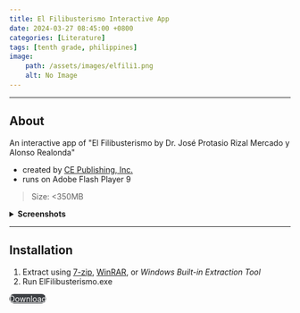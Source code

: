 ```yaml
---
title: El Filibusterismo Interactive App
date: 2024-03-27 08:45:00 +0800
categories: [Literature]
tags: [tenth grade, philippines]
image: 
    path: /assets/images/elfili1.png
    alt: No Image
---
```


---

## About

An interactive app of "El Filibusterismo by Dr. José Protasio Rizal Mercado y Alonso Realonda" 
- created by [CE Publishing, Inc.](https://cepublishing.com/)
- runs on Adobe Flash Player 9

> Size: <350MB

<details> 
<summary><strong>Screenshots</strong></summary>
<img src="/assets/images/elfili2.png"><alt: No Image>
<img src="/assets/images/elfili3.png"><alt: No Image>
</details>

---

## Installation

1. Extract using [7-zip](https://www.7-zip.org/), [WinRAR](https://www.win-rar.com/), or *Windows Built-in Extraction Tool*
2. Run ElFilibusterismo.exe

<a href="https://github.com/mxsoju/elfilibusterismo/archive/refs/tags/latest.zip" class="btn btn-primary" style="border-radius: 20px;">Download</a>

<style>
.btn-primary {
    background-color: #3b3e42;
    color: #fff;
    border-color: #3b3e42;
}
.btn-primary:hover {
    background-color: #4c5056;
    color: #fff;
    border-color: #4c5056;
}
</style>